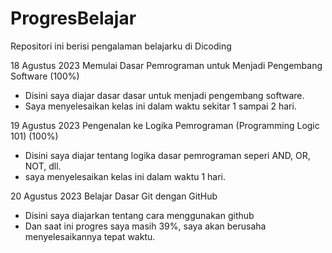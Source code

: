 # ProgresBelajar
Repositori ini berisi pengalaman belajarku di Dicoding

18 Agustus 2023
Memulai Dasar Pemrograman untuk Menjadi Pengembang Software (100%)
 + Disini saya diajar dasar dasar untuk menjadi pengembang software.
 + Saya menyelesaikan kelas ini dalam waktu sekitar 1 sampai 2 hari.
   
19 Agustus 2023
Pengenalan ke Logika Pemrograman (Programming Logic 101) (100%)
+ Disini saya diajar tentang logika dasar pemrograman seperi AND, OR, NOT, dll.
+ saya menyelesaikan kelas ini dalam waktu 1 hari.

20 Agustus 2023
Belajar Dasar Git dengan GitHub
+ Disini saya diajarkan tentang cara menggunakan github
+ Dan saat ini progres saya masih 39%, saya akan berusaha menyelesaikannya tepat waktu.
